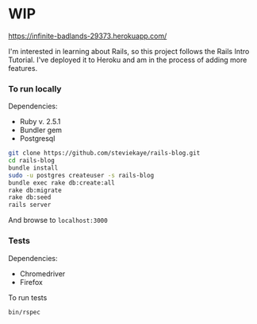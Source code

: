 # WIP

https://infinite-badlands-29373.herokuapp.com/

I'm interested in learning about Rails, so this project follows the Rails Intro Tutorial. I've deployed it to Heroku and am in the process of adding more features.

### To run locally

Dependencies:

- Ruby v. 2.5.1
- Bundler gem
- Postgresql

```bash
git clone https://github.com/steviekaye/rails-blog.git
cd rails-blog
bundle install
sudo -u postgres createuser -s rails-blog
bundle exec rake db:create:all
rake db:migrate
rake db:seed
rails server
```

And browse to `localhost:3000`

### Tests

Dependencies:

- Chromedriver
- Firefox

To run tests

```bash
bin/rspec
```
